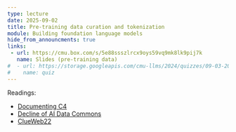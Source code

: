 ```yaml
---
type: lecture
date: 2025-09-02
title: Pre-training data curation and tokenization
module: Building foundation language models
hide_from_announcments: true
links: 
 - url: https://cmu.box.com/s/5e88ssszlrcx9oys59vq9mk8lk9pij7k
   name: Slides (pre-training data)
#  - url: https://storage.googleapis.com/cmu-llms/2024/quizzes/09-03-2024.pdf
#    name: quiz
---
```

Readings:
 - [Documenting C4](https://arxiv.org/pdf/2104.08758)
 - [Decline of AI Data Commons](https://arxiv.org/pdf/2407.14933)
 - [ClueWeb22](https://arxiv.org/pdf/2211.15848)
